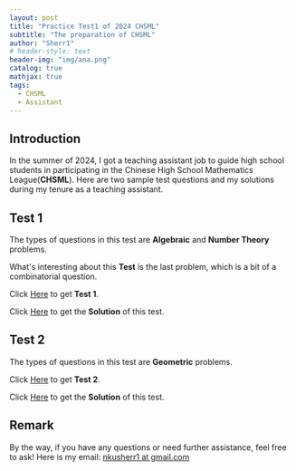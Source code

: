 ```yaml
---
layout: post
title: "Practice Test1 of 2024 CHSML"
subtitle: "The preparation of CHSML"
author: "Sherr1"
# header-style: text
header-img: "img/ana.png"
catalog: true
mathjax: true
tags:
  - CHSML
  - Assistant
---
```


## Introduction
In the summer of 2024, I got a teaching assistant job to guide high school students in participating in the Chinese High School Mathematics League(**CHSML**). Here are two sample test questions and my solutions during my tenure as a teaching assistant.

## Test 1
The types of questions in this test are **Algebraic** and **Number Theory** problems.

What's interesting about this **Test** is the last problem, which is a bit of a combinatorial question.

Click [Here](/files/Assistant/24Exercise1.pdf) to get **Test 1**.

Click [Here](/files/Assistant/24Solution1.pdf) to get the **Solution** of this test.
## Test 2
The types of questions in this test are **Geometric** problems.

Click [Here](/files/Assistant/24Exercise2.pdf) to get **Test 2**.

Click [Here](/files/Assistant/24Solution2.pdf) to get the **Solution** of this test.

## Remark
By the way, if you have any questions or need further assistance, feel free to ask! Here is my email: [nkusherr1 at gmail.com](mailto:nkusherr1@gmail.com)
